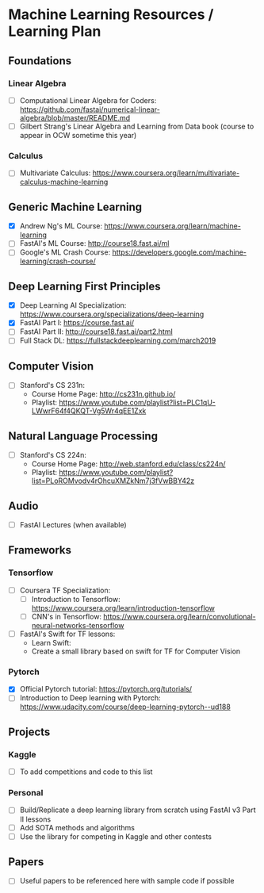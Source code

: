 # Machine Learning Resources / Learning Plan
## Foundations
### Linear Algebra
 - [ ] Computational Linear Algebra for Coders: https://github.com/fastai/numerical-linear-algebra/blob/master/README.md  
 - [ ] Gilbert Strang's Linear Algebra and Learning from Data book (course to appear in OCW sometime this year)           
### Calculus
- [ ] Multivariate Calculus: https://www.coursera.org/learn/multivariate-calculus-machine-learning 
## Generic Machine Learning 
- [x] Andrew Ng's ML Course: https://www.coursera.org/learn/machine-learning
- [ ] FastAI's ML Course: http://course18.fast.ai/ml
- [ ] Google's ML Crash Course: https://developers.google.com/machine-learning/crash-course/
## Deep Learning First Principles
- [x] Deep Learning AI Specialization: https://www.coursera.org/specializations/deep-learning
- [x] FastAI Part I: https://course.fast.ai/
- [ ] FastAI Part II: http://course18.fast.ai/part2.html
- [ ] Full Stack DL: https://fullstackdeeplearning.com/march2019
## Computer Vision
- [ ] Stanford's CS 231n: 
  - Course Home Page: http://cs231n.github.io/
  - Playlist: https://www.youtube.com/playlist?list=PLC1qU-LWwrF64f4QKQT-Vg5Wr4qEE1Zxk
## Natural Language Processing
- [ ] Stanford's CS 224n:
  - Course Home Page: http://web.stanford.edu/class/cs224n/
  - Playlist: https://www.youtube.com/playlist?list=PLoROMvodv4rOhcuXMZkNm7j3fVwBBY42z
## Audio
- [ ] FastAI Lectures (when available)
## Frameworks
### Tensorflow
- [ ] Coursera TF Specialization: 
  - [ ] Introduction to Tensorflow: https://www.coursera.org/learn/introduction-tensorflow
  - [ ] CNN's in Tensorflow: https://www.coursera.org/learn/convolutional-neural-networks-tensorflow
- [ ] FastAI's Swift for TF lessons:
  * Learn Swift: 
  * Create a small library based on swift for TF for Computer Vision
### Pytorch
- [x] Official Pytorch tutorial: https://pytorch.org/tutorials/
- [ ] Introduction to Deep learning with Pytorch: https://www.udacity.com/course/deep-learning-pytorch--ud188
## Projects
### Kaggle
- [ ] To add competitions and code to this list
### Personal
- [ ] Build/Replicate a deep learning library from scratch using FastAI v3 Part II lessons
- [ ] Add SOTA methods and algorithms 
- [ ] Use the library for competing in Kaggle and other contests

## Papers
- [ ] Useful papers to be referenced here with sample code if possible

